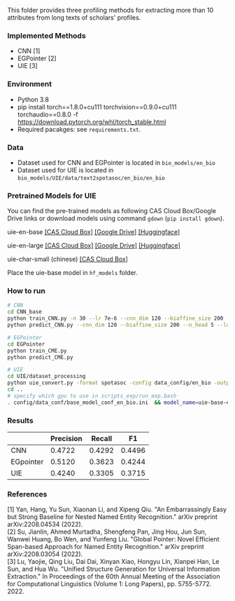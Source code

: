 This folder provides three profiling methods for extracting more than 10 attributes from long texts of scholars' profiles.

### Implemented Methods
- CNN [1]
- EGPointer [2]
- UIE [3]  

### Environment
- Python 3.8
- pip install torch==1.8.0+cu111 torchvision==0.9.0+cu111 torchaudio==0.8.0 -f https://download.pytorch.org/whl/torch_stable.html
- Required pacakges: see `requirements.txt`.

### Data
- Dataset used for CNN and EGPointer is located in `bio_models/en_bio`
- Dataset used for UIE is located in `bio_models/UIE/data/text2spotasoc/en_bio/en_bio`


### Pretrained Models for UIE
You can find the pre-trained models as following CAS Cloud Box/Google Drive links or download models using command `gdown` (`pip install gdown`).

uie-en-base [[CAS Cloud Box]](https://pan.cstcloud.cn/s/w2hTaHYaRWw) [[Google Drive]](https://drive.google.com/file/d/12Dkh6KLDPvXrkQ1I-1xLqODQSYjkwnvs/view) [[Huggingface]](https://huggingface.co/luyaojie/uie-base-en)

uie-en-large [[CAS Cloud Box]](https://pan.cstcloud.cn/s/2vrXYBVTbk) [[Google Drive]](https://drive.google.com/file/d/15OFkWw8kJA1k2g_zehZ0pxcjTABY2iF1/view) [[Huggingface]](https://huggingface.co/luyaojie/uie-large-en)

uie-char-small (chinese) [[CAS Cloud Box]](https://pan.cstcloud.cn/s/J7HOsDHHQHY)

Place the uie-base model in `hf_models` folder.


### How to run
```bash
# CNN
cd CNN_base
python train_CNN.py -n 30 --lr 7e-6 --cnn_dim 120 --biaffine_size 200 --n_head 5 -b 16 --logit_drop 0.1 --cnn_depth 2  
python predict_CNN.py --cnn_dim 120 --biaffine_size 200 --n_head 5 --logit_drop 0.1 --cnn_depth 2

# EGPointer
cd EGPointer
python train_CME.py
python predict_CME.py

# UIE
cd UIE/dataset_processing
python uie_convert.py -format spotasoc -config data_config/en_bio -output en_bio
cd ..
# specify which gpu to use in scripts_exp/run_exp.bash
. config/data_conf/base_model_conf_en_bio.ini  && model_name=uie-base-en dataset_name=en_bio/en_bio bash scripts_exp/run_exp.bash

```

### Results
|       | Precision | Recall  |  F1  |
|-------|-------|-----|-----|
| CNN   | 0.4722 | 0.4292 |0.4496 |
| EGpointer | 0.5120 | 0.3623 | 0.4244 |
| UIE   | 0.4240 | 0.3305 | 0.3715 |

### References
[1] Yan, Hang, Yu Sun, Xiaonan Li, and Xipeng Qiu. "An Embarrassingly Easy but Strong Baseline for Nested Named Entity Recognition." arXiv preprint arXiv:2208.04534 (2022).  
[2] Su, Jianlin, Ahmed Murtadha, Shengfeng Pan, Jing Hou, Jun Sun, Wanwei Huang, Bo Wen, and Yunfeng Liu. "Global Pointer: Novel Efficient Span-based Approach for Named Entity Recognition." arXiv preprint arXiv:2208.03054 (2022).  
[3] Lu, Yaojie, Qing Liu, Dai Dai, Xinyan Xiao, Hongyu Lin, Xianpei Han, Le Sun, and Hua Wu. "Unified Structure Generation for Universal Information Extraction." In Proceedings of the 60th Annual Meeting of the Association for Computational Linguistics (Volume 1: Long Papers), pp. 5755-5772. 2022.
  
